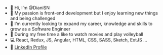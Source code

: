 - 👋 Hi, I’m @DianiSN
- 🤩 My passion is front-end development but I enjoy learning new things and being challenged
- 🌱 I’m currently looking to expand my career, knowledge and skills to grow as a Software Engineer
- 🏐 During my free time a like to watch movies and play volleyball
- 💻 React, Redux, JS, Angular, HTML, CSS, SASS, Sketch, ExtJS ...
- 💼 [LinkedIn Profile](https://www.linkedin.com/in/dianasanabrianieto/)
<!---
DianiSN/DianiSN is a ✨ special ✨ repository because its `README.md` (this file) appears on your GitHub profile.
You can click the Preview link to take a look at your changes.
--->
